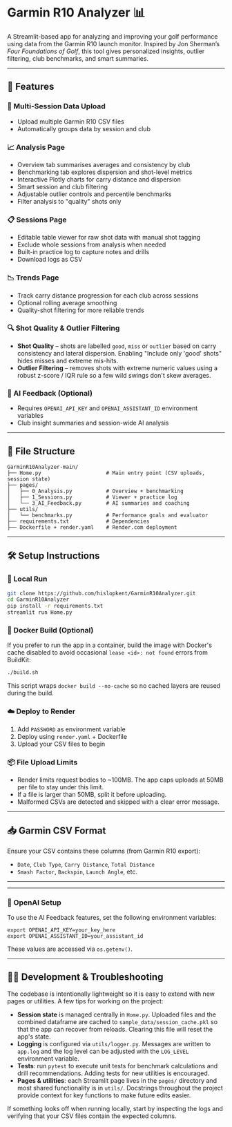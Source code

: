 # Garmin R10 Analyzer 📊

A Streamlit-based app for analyzing and improving your golf performance using data from the Garmin R10 launch monitor. Inspired by Jon Sherman’s *Four Foundations of Golf*, this tool gives personalized insights, outlier filtering, club benchmarks, and smart summaries.

---

## 🚀 Features

### 📁 Multi-Session Data Upload
- Upload multiple Garmin R10 CSV files
- Automatically groups data by session and club

### 📈 Analysis Page
- Overview tab summarises averages and consistency by club
- Benchmarking tab explores dispersion and shot-level metrics
- Interactive Plotly charts for carry distance and dispersion
- Smart session and club filtering
- Adjustable outlier controls and percentile benchmarks
- Filter analysis to "quality" shots only

### 📋 Sessions Page
- Editable table viewer for raw shot data with manual shot tagging
- Exclude whole sessions from analysis when needed
- Built-in practice log to capture notes and drills
- Download logs as CSV

### 📉 Trends Page
- Track carry distance progression for each club across sessions
- Optional rolling average smoothing
- Quality-shot filtering for more reliable trends

### 🔍 Shot Quality & Outlier Filtering
- **Shot Quality** – shots are labelled `good`, `miss` or `outlier` based on
  carry consistency and lateral dispersion. Enabling "Include only 'good'
  shots" hides misses and extreme mis-hits.
- **Outlier Filtering** – removes shots with extreme numeric values using a
  robust z-score / IQR rule so a few wild swings don't skew averages.

### 🧠 AI Feedback (Optional)
- Requires `OPENAI_API_KEY` and `OPENAI_ASSISTANT_ID` environment variables
- Club insight summaries and session-wide AI analysis

---

## 📂 File Structure

```
GarminR10Analyzer-main/
├── Home.py                     # Main entry point (CSV uploads, session state)
├── pages/
│   ├── 0_Analysis.py           # Overview + benchmarking
│   ├── 1_Sessions.py           # Viewer + practice log
│   └── 3_AI_Feedback.py        # AI summaries and coaching
├── utils/
│   └── benchmarks.py           # Performance goals and evaluator
├── requirements.txt            # Dependencies
├── Dockerfile + render.yaml    # Render.com deployment
```

---

## 🛠 Setup Instructions

### 🧪 Local Run

```bash
git clone https://github.com/hislopkent/GarminR10Analyzer.git
cd GarminR10Analyzer
pip install -r requirements.txt
streamlit run Home.py
```

### 🐳 Docker Build (Optional)

If you prefer to run the app in a container, build the image with Docker's
cache disabled to avoid occasional `lease <id>: not found` errors from
BuildKit:

```bash
./build.sh
```

This script wraps `docker build --no-cache` so no cached layers are reused
during the build.

### ☁️ Deploy to Render
1. Add `PASSWORD` as environment variable
2. Deploy using `render.yaml` + Dockerfile
3. Upload your CSV files to begin

### 📦 File Upload Limits
- Render limits request bodies to ~100MB. The app caps uploads at 50MB per file to stay under this limit.
- If a file is larger than 50MB, split it before uploading.
- Malformed CSVs are detected and skipped with a clear error message.

---

## 📥 Garmin CSV Format

Ensure your CSV contains these columns (from Garmin R10 export):
- `Date`, `Club Type`, `Carry Distance`, `Total Distance`
- `Smash Factor`, `Backspin`, `Launch Angle`, etc.

---


---
### 🔐 OpenAI Setup
To use the AI Feedback features, set the following environment variables:

```
export OPENAI_API_KEY=your_key_here
export OPENAI_ASSISTANT_ID=your_assistant_id
```
These values are accessed via `os.getenv()`.

---

## 🧑‍💻 Development & Troubleshooting

The codebase is intentionally lightweight so it is easy to extend with new
pages or utilities. A few tips for working on the project:

- **Session state** is managed centrally in `Home.py`. Uploaded files and the
  combined dataframe are cached to `sample_data/session_cache.pkl` so that the
  app can recover from reloads. Clearing this file will reset the app's state.
- **Logging** is configured via `utils/logger.py`. Messages are written to
  `app.log` and the log level can be adjusted with the `LOG_LEVEL`
  environment variable.
- **Tests**: run `pytest` to execute unit tests for benchmark calculations and
  drill recommendations. Adding tests for new utilities is encouraged.
- **Pages & utilities**: each Streamlit page lives in the `pages/` directory and
  most shared functionality is in `utils/`. Docstrings throughout the project
  provide context for key functions to make future edits easier.

If something looks off when running locally, start by inspecting the logs and
verifying that your CSV files contain the expected columns.
